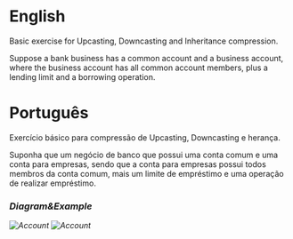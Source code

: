 # English
Basic exercise for Upcasting, Downcasting and Inheritance compression.

Suppose a bank business has a common account and a business account, where the business account has all common account members, plus a lending limit and a borrowing operation.


# Português
Exercício básico para compressão de Upcasting, Downcasting e herança.

Suponha que um negócio de banco que possui uma conta comum e uma conta para empresas, sendo que a conta para empresas possui todos membros da conta comum, mais um limite de empréstimo e uma operação de realizar empréstimo.

### <i/>Diagram&Example
![Account](https://github.com/gabriel-asevedo/java-exercises/blob/main/Exercises/013/account/assets/account2.png)
![Account](https://github.com/gabriel-asevedo/java-exercises/blob/main/Exercises/013/account/assets/account_exercise.png)

